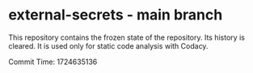 # external-secrets - main branch

This repository contains the frozen state of the repository.
Its history is cleared. It is used only for static code
analysis with Codacy.

Commit Time: 1724635136